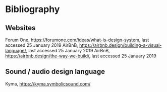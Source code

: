 # Bibliography

## Websites

Forum One, https://forumone.com/ideas/what-is-design-system, last accessed 25 January 2019
AirBnB, https://airbnb.design/building-a-visual-language/, last accessed 25 January 2019
AirBnB, https://airbnb.design/the-way-we-build/, last accessed 25 January 2019


## Sound / audio design language

Kyma, https://kyma.symbolicsound.com/
